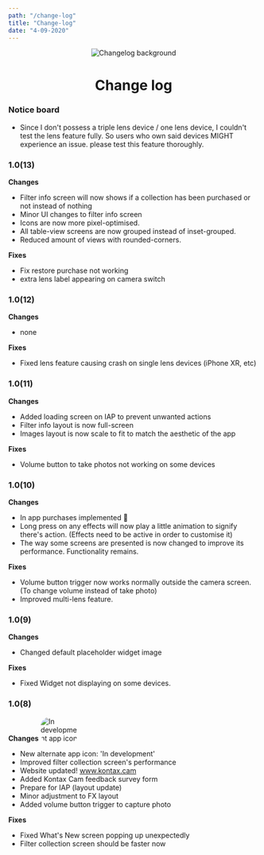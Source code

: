 ```yaml
---
path: "/change-log"
title: "Change-log"
date: "4-09-2020"
---
```


<div align="center">
    <img src="https://i.ibb.co/C7RCP8W/changelog-background.jpg" alt="Changelog background">
</div>
<h1 align="center">
  Change log
</h1>

### Notice board
- Since I don't possess a triple lens device / one lens device, I couldn't test the lens feature fully. So users who own said devices MIGHT experience an issue. please test this feature thoroughly.

### 1.0(13)
**Changes**
- Filter info screen will now shows if a collection has been purchased or not instead of nothing
- Minor UI changes to filter info screen
- Icons are now more pixel-optimised.
- All table-view screens are now grouped instead of inset-grouped.
- Reduced amount of views with rounded-corners.

**Fixes**
- Fix restore purchase not working
- extra lens label appearing on camera switch

###  1.0(12)
**Changes**
- none
  
**Fixes**
- Fixed lens feature causing crash on single lens devices (iPhone XR, etc)

### 1.0(11)
**Changes**
- Added loading screen on IAP to prevent unwanted actions
- Filter info layout is now full-screen
- Images layout is now scale to fit to match the aesthetic of the app

**Fixes**
- Volume button to take photos not working on some devices

### 1.0(10)
**Changes**
- In app purchases implemented 🙌
- Long press on any effects will now play a little animation to signify there's action. (Effects need to be active in order to customise it)
- The way some screens are presented is now changed to improve its performance. Functionality remains.

**Fixes**
- Volume button trigger now works normally outside the camera screen. (To change volume instead of take photo)
- Improved multi-lens feature.

### 1.0(9)
**Changes**
- Changed default placeholder widget image

**Fixes**
- Fixed Widget not displaying on some devices.

### 1.0(8)
**Changes**
<img src="https://i.ibb.co/tLV1F61/In-development.png" alt="In development app icon" style="max-width:75px; border-radius: 18.25px;"/>
- New alternate app icon: 'In development'
- Improved filter collection screen's performance
- Website updated! www.kontax.cam
- Added Kontax Cam feedback survey form
- Prepare for IAP (layout update)
- Minor adjustment to FX layout
- Added volume button trigger to capture photo
  
**Fixes**
- Fixed What's New screen popping up unexpectedly
- Filter collection screen should be faster now